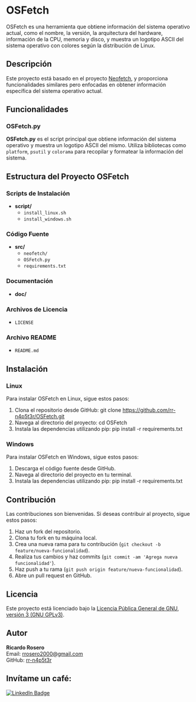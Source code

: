 # OSFetch

OSFetch es una herramienta que obtiene información del sistema operativo actual, como el nombre, la versión, la arquitectura del hardware, información de la CPU, memoria y disco, y muestra un logotipo ASCII del sistema operativo con colores según la distribución de Linux.

## Descripción

Este proyecto está basado en el proyecto [Neofetch](https://github.com/alexiarstein/neofetch), y proporciona funcionalidades similares pero enfocadas en obtener información específica del sistema operativo actual.

## Funcionalidades

### OSFetch.py

**OSFetch.py** es el script principal que obtiene información del sistema operativo y muestra un logotipo ASCII del mismo. Utiliza bibliotecas como `platform`, `psutil` y `colorama` para recopilar y formatear la información del sistema.

## Estructura del Proyecto OSFetch

### Scripts de Instalación

- **script/**
  - `install_linux.sh`
  - `install_windows.sh`

### Código Fuente

- **src/**
  - `neofetch/`
  - `OSFetch.py`
  - `requirements.txt`

### Documentación

- **doc/**

### Archivos de Licencia

- `LICENSE`

### Archivo README

- `README.md`

## Instalación

### Linux

Para instalar OSFetch en Linux, sigue estos pasos:

1. Clona el repositorio desde GitHub: git clone https://github.com/rr-n4p5t3r/OSFetch.git
2. Navega al directorio del proyecto: cd OSFetch
3. Instala las dependencias utilizando pip: pip install -r requirements.txt

### Windows

Para instalar OSFetch en Windows, sigue estos pasos:

1. Descarga el código fuente desde GitHub.
2. Navega al directorio del proyecto en tu terminal.
3. Instala las dependencias utilizando pip: pip install -r requirements.txt

## Contribución

Las contribuciones son bienvenidas. Si deseas contribuir al proyecto, sigue estos pasos:

1. Haz un fork del repositorio.
2. Clona tu fork en tu máquina local.
3. Crea una nueva rama para tu contribución (`git checkout -b feature/nueva-funcionalidad`).
4. Realiza tus cambios y haz commits (`git commit -am 'Agrega nueva funcionalidad'`).
5. Haz push a tu rama (`git push origin feature/nueva-funcionalidad`).
6. Abre un pull request en GitHub.

## Licencia

Este proyecto está licenciado bajo la [Licencia Pública General de GNU, versión 3 (GNU GPLv3)](LICENSE).

## Autor

**Ricardo Rosero**  
Email: rrosero2000@gmail.com  
GitHub: [rr-n4p5t3r](https://github.com/rr-n4p5t3r)

## Invítame un café:

<div id="badges">
  <a href="https://www.buymeacoffee.com/elblogden4p5t3r" target="_blank">
    <img src="https://img.shields.io/badge/buymeacoffee-yellow?style=for-the-badge&logo=buymeacoffee&logoColor=white" alt="LinkedIn Badge"/>
  </a>
</div>
